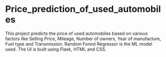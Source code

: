 # Price_prediction_of_used_automobiles

This project predicts the price of used automobiles based on various factors like Selling Price, Mileage, Number of owners, Year of manufacture, Fuel type and Transmission.
Random Forest Regressor is the ML model used. The UI is built using Flask, HTML and CSS. 
